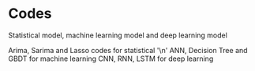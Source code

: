 # Codes
Statistical model, machine learning model and deep learning model

Arima, Sarima and Lasso codes for statistical '\n'
ANN, Decision Tree and GBDT for machine learning
CNN, RNN, LSTM for deep learning 
